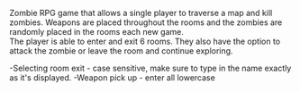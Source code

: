 Zombie RPG game that allows a single player to traverse a map and kill zombies. Weapons are placed throughout the rooms and the zombies are randomly placed in the rooms each new game.  
The player is able to enter and exit 6 rooms. They also have the option to attack the zombie or leave the room and continue exploring.

-Selecting room exit - case sensitive, make sure to type in the name exactly as it's displayed. 
-Weapon pick up - enter all lowercase 
